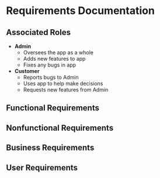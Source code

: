 # **Requirements Documentation** 
## **Associated Roles**
- **Admin**
  - Oversees the app as a whole
  - Adds new features to app
  - Fixes any bugs in app
- **Customer**
  - Reports bugs to Admin
  - Uses app to help make decisions
  - Requests new features from Admin

## **Functional Requirements**

## **Nonfunctional Requirements**

## **Business Requirements**

## **User Requirements**

